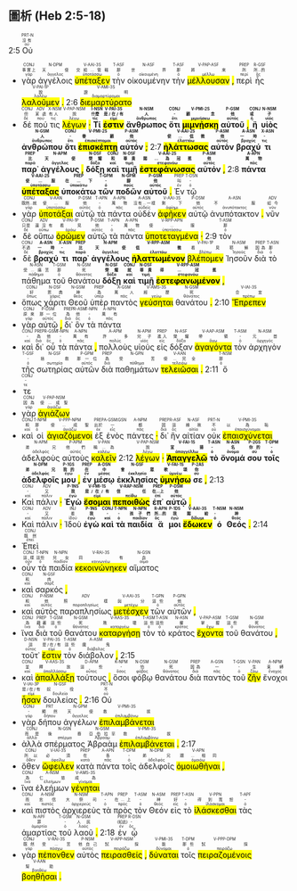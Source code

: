 ## 圖析 (Heb 2:5-18) 

2:5 <RUBY><ruby><ruby>Οὐ<rt>οὐ</rt></ruby><rt>沒有</rt></ruby><rt>PRT-N</rt></RUBY> 
- <RUBY><ruby><ruby>γὰρ<rt>γάρ</rt></ruby><rt>事實上</rt></ruby><rt>CONJ</rt></RUBY> <RUBY><ruby><ruby>ἀγγέλοις<rt>ἄγγελος</rt></ruby><rt>天使</rt></ruby><rt>N-DPM</rt></RUBY> <RUBY><ruby><ruby><mark class='verb'>ὑπέταξεν</mark><rt>ὑποτάσσω</rt></ruby><rt>交給...管轄</rt></ruby><rt>V-AAI-3S</rt></RUBY> <RUBY><ruby><ruby>τὴν<rt>ὁ</rt></ruby><rt>那</rt></ruby><rt>T-ASF</rt></RUBY> <RUBY><ruby><ruby>οἰκουμένην<rt>οἰκουμένη</rt></ruby><rt>世界</rt></ruby><rt>N-ASF</rt></RUBY> <RUBY><ruby><ruby>τὴν<rt>ὁ</rt></ruby><rt>那</rt></ruby><rt>T-ASF</rt></RUBY> <RUBY><ruby><ruby><mark class='ptc'>μέλλουσαν</mark><rt>μέλλω</rt></ruby><rt>將來</rt></ruby><rt>V-PAP-ASF</rt></RUBY> <mark class='punctuation'>,</mark> <RUBY><ruby><ruby>περὶ<rt>περί</rt></ruby><rt>所</rt></ruby><rt>PREP</rt></RUBY> <RUBY><ruby><ruby>ἧς<rt>ὅς</rt></ruby><rt>所...的</rt></ruby><rt>R-GSF</rt></RUBY> <RUBY><ruby><ruby><mark class='verb'>λαλοῦμεν</mark><rt>λαλέω</rt></ruby><rt>說</rt></ruby><rt>V-PAI-1P</rt></RUBY> <mark class='punctuation'>.</mark> 2:6 <RUBY><ruby><ruby><mark class='verb'>διεμαρτύρατο</mark><rt>διαμαρτύρομαι</rt></ruby><rt>證明</rt></ruby><rt>V-AMI-3S</rt></RUBY> 
- <RUBY><ruby><ruby>δέ<rt>δέ</rt></ruby><rt>但</rt></ruby><rt>CONJ</rt></RUBY> <RUBY><ruby><ruby>πού<rt>πού</rt></ruby><rt>某處</rt></ruby><rt>ADV</rt></RUBY> <RUBY><ruby><ruby>τις<rt>τις</rt></ruby><rt>有人</rt></ruby><rt>X-NSM</rt></RUBY> <RUBY><ruby><ruby><mark class='ptc'>λέγων</mark><rt>λέγω</rt></ruby><rt>說</rt></ruby><rt>V-PAP-NSM</rt></RUBY> <mark class='punctuation'>·</mark> <strong><RUBY><ruby><ruby>Τί<rt>τίς</rt></ruby><rt>什麼</rt></ruby><rt>I-NSN</rt></RUBY></strong> <strong><RUBY><ruby><ruby><mark class='verb'>ἐστιν</mark><rt>εἰμί</rt></ruby><rt>是/在/有</rt></ruby><rt>V-PAI-3S</rt></RUBY></strong> <strong><RUBY><ruby><ruby>ἄνθρωπος<rt>ἄνθρωπος</rt></ruby><rt>人</rt></ruby><rt>N-NSM</rt></RUBY></strong> <strong><RUBY><ruby><ruby>ὅτι<rt>ὅτι</rt></ruby><rt>-</rt></ruby><rt>CONJ</rt></RUBY></strong> <strong><RUBY><ruby><ruby><mark class='verb'>μιμνῄσκῃ</mark><rt>μιμνήσκω</rt></ruby><rt>顧念</rt></ruby><rt>V-PMI-2S</rt></RUBY></strong> <strong><RUBY><ruby><ruby>αὐτοῦ<rt>αὐτός</rt></ruby><rt>他</rt></ruby><rt>P-GSM</rt></RUBY></strong> <mark class='punctuation'>,</mark> <strong><RUBY><ruby><ruby>ἢ<rt>ἤ</rt></ruby><rt>或</rt></ruby><rt>CONJ</rt></RUBY></strong> <strong><RUBY><ruby><ruby>υἱὸς<rt>υἱός</rt></ruby><rt>子</rt></ruby><rt>N-NSM</rt></RUBY></strong> <strong><RUBY><ruby><ruby>ἀνθρώπου<rt>ἄνθρωπος</rt></ruby><rt>人</rt></ruby><rt>N-GSM</rt></RUBY></strong> <strong><RUBY><ruby><ruby>ὅτι<rt>ὅτι</rt></ruby><rt>-</rt></ruby><rt>CONJ</rt></RUBY></strong> <strong><RUBY><ruby><ruby><mark class='verb'>ἐπισκέπτῃ</mark><rt>ἐπισκέπτομαι</rt></ruby><rt>眷顧</rt></ruby><rt>V-PMI-2S</rt></RUBY></strong> <strong><RUBY><ruby><ruby>αὐτόν<rt>αὐτός</rt></ruby><rt>他</rt></ruby><rt>P-ASM</rt></RUBY></strong> <mark class='punctuation'>;</mark> 2:7 <strong><RUBY><ruby><ruby><mark class='verb'>ἠλάττωσας</mark><rt>ἐλαττόω</rt></ruby><rt>使...低微</rt></ruby><rt>V-AAI-2S</rt></RUBY></strong> <strong><RUBY><ruby><ruby>αὐτὸν<rt>αὐτός</rt></ruby><rt>他</rt></ruby><rt>P-ASM</rt></RUBY></strong> <strong><RUBY><ruby><ruby>βραχύ<rt>βραχύς</rt></ruby><rt>一時</rt></ruby><rt>A-ASN</rt></RUBY></strong> <strong><RUBY><ruby><ruby>τι<rt>τις</rt></ruby><rt>-</rt></ruby><rt>X-ASN</rt></RUBY></strong> <strong><RUBY><ruby><ruby>παρ᾽<rt>παρά</rt></ruby><rt>比</rt></ruby><rt>PREP</rt></RUBY></strong> <strong><RUBY><ruby><ruby>ἀγγέλους<rt>ἄγγελος</rt></ruby><rt>天使</rt></ruby><rt>N-APM</rt></RUBY></strong> <mark class='punctuation'>,</mark> <strong><RUBY><ruby><ruby>δόξῃ<rt>δόξα</rt></ruby><rt>榮耀</rt></ruby><rt>N-DSF</rt></RUBY></strong> <strong><RUBY><ruby><ruby>καὶ<rt>καί</rt></ruby><rt>和</rt></ruby><rt>CONJ</rt></RUBY></strong> <strong><RUBY><ruby><ruby>τιμῇ<rt>τιμή</rt></ruby><rt>尊貴</rt></ruby><rt>N-DSF</rt></RUBY></strong> <strong><RUBY><ruby><ruby><mark class='verb'>ἐστεφάνωσας</mark><rt>στεφανόω</rt></ruby><rt>賜...為冠冕</rt></ruby><rt>V-AAI-2S</rt></RUBY></strong> <strong><RUBY><ruby><ruby>αὐτόν<rt>αὐτός</rt></ruby><rt>他</rt></ruby><rt>P-ASM</rt></RUBY></strong> <mark class='punctuation'>,</mark> 2:8 <strong><RUBY><ruby><ruby>πάντα<rt>πᾶς</rt></ruby><rt>萬物</rt></ruby><rt>A-APN</rt></RUBY></strong> <strong><RUBY><ruby><ruby><mark class='verb'>ὑπέταξας</mark><rt>ὑποτάσσω</rt></ruby><rt>使...服</rt></ruby><rt>V-AAI-2S</rt></RUBY></strong> <strong><RUBY><ruby><ruby>ὑποκάτω<rt>ὑποκάτω</rt></ruby><rt>在...下</rt></ruby><rt>PREP</rt></RUBY></strong> <strong><RUBY><ruby><ruby>τῶν<rt>ὁ</rt></ruby><rt>-</rt></ruby><rt>T-GPM</rt></RUBY></strong> <strong><RUBY><ruby><ruby>ποδῶν<rt>πούς</rt></ruby><rt>腳</rt></ruby><rt>N-GPM</rt></RUBY></strong> <strong><RUBY><ruby><ruby>αὐτοῦ<rt>αὐτός</rt></ruby><rt>他</rt></ruby><rt>P-GSM</rt></RUBY></strong> <mark class='punctuation'>.</mark> <RUBY><ruby><ruby>Ἐν<rt>ἐν</rt></ruby><rt>叫</rt></ruby><rt>PREP</rt></RUBY> <RUBY><ruby><ruby>τῷ<rt>ὁ</rt></ruby><rt>-</rt></ruby><rt>T-DSN</rt></RUBY> 
- <RUBY><ruby><ruby>γὰρ<rt>γάρ</rt></ruby><rt>既然...就</rt></ruby><rt>CONJ</rt></RUBY> <RUBY><ruby><ruby><mark class='inf'>ὑποτάξαι</mark><rt>ὑποτάσσω</rt></ruby><rt>使...服</rt></ruby><rt>V-AAN</rt></RUBY> <RUBY><ruby><ruby>αὐτῷ<rt>αὐτός</rt></ruby><rt>他</rt></ruby><rt>P-DSM</rt></RUBY> <RUBY><ruby><ruby>τὰ<rt>ὁ</rt></ruby><rt>-</rt></ruby><rt>T-APN</rt></RUBY> <RUBY><ruby><ruby>πάντα<rt>πᾶς</rt></ruby><rt>萬物</rt></ruby><rt>A-APN</rt></RUBY> <RUBY><ruby><ruby>οὐδὲν<rt>οὐδείς</rt></ruby><rt>沒有...一樣</rt></ruby><rt>A-ASN</rt></RUBY> <RUBY><ruby><ruby><mark class='verb'>ἀφῆκεν</mark><rt>ἀφίημι</rt></ruby><rt>剩下</rt></ruby><rt>V-AAI-3S</rt></RUBY> <RUBY><ruby><ruby>αὐτῷ<rt>αὐτός</rt></ruby><rt>他</rt></ruby><rt>P-DSM</rt></RUBY> <RUBY><ruby><ruby>ἀνυπότακτον<rt>ἀνυπότακτος</rt></ruby><rt>不服</rt></ruby><rt>A-ASN</rt></RUBY> <mark class='punctuation'>.</mark> <RUBY><ruby><ruby>νῦν<rt>νῦν</rt></ruby><rt>如今</rt></ruby><rt>ADV</rt></RUBY> 
- <RUBY><ruby><ruby>δὲ<rt>δέ</rt></ruby><rt>只是</rt></ruby><rt>CONJ</rt></RUBY> <RUBY><ruby><ruby>οὔπω<rt>οὔπω</rt></ruby><rt>還沒有</rt></ruby><rt>ADV</rt></RUBY> <RUBY><ruby><ruby><mark class='verb'>ὁρῶμεν</mark><rt>ὁράω</rt></ruby><rt>看見</rt></ruby><rt>V-PAI-1P</rt></RUBY> <RUBY><ruby><ruby>αὐτῷ<rt>αὐτός</rt></ruby><rt>他</rt></ruby><rt>P-DSM</rt></RUBY> <RUBY><ruby><ruby>τὰ<rt>ὁ</rt></ruby><rt>-</rt></ruby><rt>T-APN</rt></RUBY> <RUBY><ruby><ruby>πάντα<rt>πᾶς</rt></ruby><rt>萬物</rt></ruby><rt>A-APN</rt></RUBY> <RUBY><ruby><ruby><mark class='ptc'>ὑποτεταγμένα</mark><rt>ὑποτάσσω</rt></ruby><rt>使...服</rt></ruby><rt>V-RPP-APN</rt></RUBY> <mark class='punctuation'>·</mark> 2:9 <RUBY><ruby><ruby>τὸν<rt>ὁ</rt></ruby><rt>那</rt></ruby><rt>T-ASM</rt></RUBY> 
- <RUBY><ruby><ruby>δὲ<rt>δέ</rt></ruby><rt>不過</rt></ruby><rt>CONJ</rt></RUBY> <strong><RUBY><ruby><ruby>βραχύ<rt>βραχύς</rt></ruby><rt>一時</rt></ruby><rt>A-ASN</rt></RUBY></strong> <strong><RUBY><ruby><ruby>τι<rt>τις</rt></ruby><rt>-</rt></ruby><rt>X-ASN</rt></RUBY></strong> <strong><RUBY><ruby><ruby>παρ᾽<rt>παρά</rt></ruby><rt>比</rt></ruby><rt>PREP</rt></RUBY></strong> <strong><RUBY><ruby><ruby>ἀγγέλους<rt>ἄγγελος</rt></ruby><rt>天使</rt></ruby><rt>N-APM</rt></RUBY></strong> <strong><RUBY><ruby><ruby><mark class='ptc'>ἠλαττωμένον</mark><rt>ἐλαττόω</rt></ruby><rt>低微</rt></ruby><rt>V-RPP-ASM</rt></RUBY></strong> <RUBY><ruby><ruby><mark class='verb'>βλέπομεν</mark><rt>βλέπω</rt></ruby><rt>看見</rt></ruby><rt>V-PAI-1P</rt></RUBY> <RUBY><ruby><ruby>Ἰησοῦν<rt>Ἰησοῦς</rt></ruby><rt>耶穌</rt></ruby><rt>N-ASM</rt></RUBY> <RUBY><ruby><ruby>διὰ<rt>διά</rt></ruby><rt>因為</rt></ruby><rt>PREP</rt></RUBY> <RUBY><ruby><ruby>τὸ<rt>ὁ</rt></ruby><rt>那</rt></ruby><rt>T-ASN</rt></RUBY> <RUBY><ruby><ruby>πάθημα<rt>πάθημα</rt></ruby><rt>受...痛苦</rt></ruby><rt>N-ASN</rt></RUBY> <RUBY><ruby><ruby>τοῦ<rt>ὁ</rt></ruby><rt>那</rt></ruby><rt>T-GSM</rt></RUBY> <RUBY><ruby><ruby>θανάτου<rt>θάνατος</rt></ruby><rt>死</rt></ruby><rt>N-GSM</rt></RUBY> <strong><RUBY><ruby><ruby>δόξῃ<rt>δόξα</rt></ruby><rt>榮耀</rt></ruby><rt>N-DSF</rt></RUBY></strong> <strong><RUBY><ruby><ruby>καὶ<rt>καί</rt></ruby><rt>就</rt></ruby><rt>CONJ</rt></RUBY></strong> <strong><RUBY><ruby><ruby>τιμῇ<rt>τιμή</rt></ruby><rt>尊貴</rt></ruby><rt>N-DSF</rt></RUBY></strong> <strong><RUBY><ruby><ruby><mark class='ptc'>ἐστεφανωμένον</mark><rt>στεφανόω</rt></ruby><rt>得...冠冕</rt></ruby><rt>V-RPP-ASM</rt></RUBY></strong> <mark class='punctuation'>,</mark> 
- <RUBY><ruby><ruby>ὅπως<rt>ὅπως</rt></ruby><rt>好</rt></ruby><rt>CONJ</rt></RUBY> <RUBY><ruby><ruby>χάριτι<rt>χάρις</rt></ruby><rt>恩典</rt></ruby><rt>N-DSF</rt></RUBY> <RUBY><ruby><ruby>Θεοῦ<rt>θεός</rt></ruby><rt>神</rt></ruby><rt>N-GSM</rt></RUBY> <RUBY><ruby><ruby>ὑπὲρ<rt>ὑπέρ</rt></ruby><rt>為</rt></ruby><rt>PREP</rt></RUBY> <RUBY><ruby><ruby>παντὸς<rt>πᾶς</rt></ruby><rt>萬人</rt></ruby><rt>A-GSM</rt></RUBY> <RUBY><ruby><ruby><mark class='verb'>γεύσηται</mark><rt>γεύω</rt></ruby><rt>經歷</rt></ruby><rt>V-AMS-3S</rt></RUBY> <RUBY><ruby><ruby>θανάτου<rt>θάνατος</rt></ruby><rt>死</rt></ruby><rt>N-GSM</rt></RUBY> <mark class='punctuation'>.</mark> 2:10 <RUBY><ruby><ruby><mark class='verb'>Ἔπρεπεν</mark><rt>πρέπω</rt></ruby><rt>合宜</rt></ruby><rt>V-IAI-3S</rt></RUBY> 
- <RUBY><ruby><ruby>γὰρ<rt>γάρ</rt></ruby><rt>原來</rt></ruby><rt>CONJ</rt></RUBY> <RUBY><ruby><ruby>αὐτῷ<rt>αὐτός</rt></ruby><rt>那一位</rt></ruby><rt>P-DSM</rt></RUBY> <mark class='punctuation'>,</mark> <RUBY><ruby><ruby>δι᾽<rt>διά</rt></ruby><rt>為</rt></ruby><rt>PREP</rt></RUBY> <RUBY><ruby><ruby>ὃν<rt>ὅς</rt></ruby><rt>他</rt></ruby><rt>R-ASM</rt></RUBY> <RUBY><ruby><ruby>τὰ<rt>ὁ</rt></ruby><rt>-</rt></ruby><rt>T-NPN</rt></RUBY> <RUBY><ruby><ruby>πάντα<rt>πᾶς</rt></ruby><rt>萬有</rt></ruby><rt>A-NPN</rt></RUBY> 
- <RUBY><ruby><ruby>καὶ<rt>καί</rt></ruby><rt>-</rt></ruby><rt>CONJ</rt></RUBY> <RUBY><ruby><ruby>δι᾽<rt>διά</rt></ruby><rt>為</rt></ruby><rt>PREP</rt></RUBY> <RUBY><ruby><ruby>οὗ<rt>ὅς</rt></ruby><rt>他</rt></ruby><rt>R-GSM</rt></RUBY> <RUBY><ruby><ruby>τὰ<rt>ὁ</rt></ruby><rt>-</rt></ruby><rt>T-NPN</rt></RUBY> <RUBY><ruby><ruby>πάντα<rt>πᾶς</rt></ruby><rt>萬有</rt></ruby><rt>A-NPN</rt></RUBY> <mark class='punctuation'>,</mark> <RUBY><ruby><ruby>πολλοὺς<rt>πολύς</rt></ruby><rt>許多</rt></ruby><rt>A-APM</rt></RUBY> <RUBY><ruby><ruby>υἱοὺς<rt>υἱός</rt></ruby><rt>兒子</rt></ruby><rt>N-APM</rt></RUBY> <RUBY><ruby><ruby>εἰς<rt>εἰς</rt></ruby><rt>進入</rt></ruby><rt>PREP</rt></RUBY> <RUBY><ruby><ruby>δόξαν<rt>δόξα</rt></ruby><rt>榮耀</rt></ruby><rt>N-ASF</rt></RUBY> <RUBY><ruby><ruby><mark class='ptc'>ἀγαγόντα</mark><rt>ἄγω</rt></ruby><rt>帶領</rt></ruby><rt>V-AAP-ASM</rt></RUBY> <RUBY><ruby><ruby>τὸν<rt>ὁ</rt></ruby><rt>-</rt></ruby><rt>T-ASM</rt></RUBY> <RUBY><ruby><ruby>ἀρχηγὸν<rt>ἀρχηγός</rt></ruby><rt>元首</rt></ruby><rt>N-ASM</rt></RUBY> <RUBY><ruby><ruby>τῆς<rt>ὁ</rt></ruby><rt>-</rt></ruby><rt>T-GSF</rt></RUBY> <RUBY><ruby><ruby>σωτηρίας<rt>σωτηρία</rt></ruby><rt>拯救</rt></ruby><rt>N-GSF</rt></RUBY> <RUBY><ruby><ruby>αὐτῶν<rt>αὐτός</rt></ruby><rt>那一位</rt></ruby><rt>P-GPM</rt></RUBY> <RUBY><ruby><ruby>διὰ<rt>διά</rt></ruby><rt>為</rt></ruby><rt>PREP</rt></RUBY> <RUBY><ruby><ruby>παθημάτων<rt>πάθημα</rt></ruby><rt>受苦</rt></ruby><rt>N-GPN</rt></RUBY> <RUBY><ruby><ruby><mark class='inf'>τελειῶσαι</mark><rt>τελειόω</rt></ruby><rt>使...完全</rt></ruby><rt>V-AAN</rt></RUBY> <mark class='punctuation'>.</mark> 2:11 <RUBY><ruby><ruby>ὅ<rt>ὁ</rt></ruby><rt>那</rt></ruby><rt>T-NSM</rt></RUBY> 
- <RUBY><ruby><ruby>τε<rt>τε</rt></ruby><rt>-</rt></ruby><rt>CONJ</rt></RUBY> 
- <RUBY><ruby><ruby>γὰρ<rt>γάρ</rt></ruby><rt>因為</rt></ruby><rt>CONJ</rt></RUBY> <RUBY><ruby><ruby><mark class='ptc'>ἁγιάζων</mark><rt>ἁγιάζω</rt></ruby><rt>使...成聖</rt></ruby><rt>V-PAP-NSM</rt></RUBY> 
- <RUBY><ruby><ruby>καὶ<rt>καί</rt></ruby><rt>和</rt></ruby><rt>CONJ</rt></RUBY> <RUBY><ruby><ruby>οἱ<rt>ὁ</rt></ruby><rt>那</rt></ruby><rt>T-NPM</rt></RUBY> <RUBY><ruby><ruby><mark class='ptc'>ἁγιαζόμενοι</mark><rt>ἁγιάζω</rt></ruby><rt>使...成聖</rt></ruby><rt>V-PPP-NPM</rt></RUBY> <RUBY><ruby><ruby>ἐξ<rt>ἐκ</rt></ruby><rt>出於</rt></ruby><rt>PREP</rt></RUBY> <RUBY><ruby><ruby>ἑνὸς<rt>εἷς</rt></ruby><rt>一</rt></ruby><rt>A-GSM⁞GSN</rt></RUBY> <RUBY><ruby><ruby>πάντες<rt>πᾶς</rt></ruby><rt>都</rt></ruby><rt>A-NPM</rt></RUBY> <mark class='punctuation'>·</mark> <RUBY><ruby><ruby>δι᾽<rt>διά</rt></ruby><rt>因</rt></ruby><rt>PREP</rt></RUBY> <RUBY><ruby><ruby>ἣν<rt>ὅς</rt></ruby><rt>這</rt></ruby><rt>R-ASF</rt></RUBY> <RUBY><ruby><ruby>αἰτίαν<rt>αἰτία</rt></ruby><rt>緣故</rt></ruby><rt>N-ASF</rt></RUBY> <RUBY><ruby><ruby>οὐκ<rt>οὐ</rt></ruby><rt>不</rt></ruby><rt>PRT-N</rt></RUBY> <RUBY><ruby><ruby><mark class='verb'>ἐπαισχύνεται</mark><rt>ἐπαισχύνομαι</rt></ruby><rt>以為恥</rt></ruby><rt>V-PMI-3S</rt></RUBY> <RUBY><ruby><ruby>ἀδελφοὺς<rt>ἀδελφός</rt></ruby><rt>弟兄</rt></ruby><rt>N-APM</rt></RUBY> <RUBY><ruby><ruby>αὐτοὺς<rt>αὐτός</rt></ruby><rt>他們</rt></ruby><rt>P-APM</rt></RUBY> <RUBY><ruby><ruby><mark class='inf'>καλεῖν</mark><rt>καλέω</rt></ruby><rt>稱...為</rt></ruby><rt>V-PAN</rt></RUBY> 2:12 <RUBY><ruby><ruby><mark class='ptc'>λέγων</mark><rt>λέγω</rt></ruby><rt>說</rt></ruby><rt>V-PAP-NSM</rt></RUBY> <mark class='punctuation'>·</mark> <strong><RUBY><ruby><ruby><mark class='verb'>Ἀπαγγελῶ</mark><rt>ἀπαγγέλλω</rt></ruby><rt>宣揚</rt></ruby><rt>V-FAI-1S</rt></RUBY></strong> <strong><RUBY><ruby><ruby>τὸ<rt>ὁ</rt></ruby><rt>-</rt></ruby><rt>T-ASN</rt></RUBY></strong> <strong><RUBY><ruby><ruby>ὄνομά<rt>ὄνομα</rt></ruby><rt>名</rt></ruby><rt>N-ASN</rt></RUBY></strong> <strong><RUBY><ruby><ruby>σου<rt>σύ</rt></ruby><rt>你的</rt></ruby><rt>P-2GS</rt></RUBY></strong> <strong><RUBY><ruby><ruby>τοῖς<rt>ὁ</rt></ruby><rt>-</rt></ruby><rt>T-DPM</rt></RUBY></strong> <strong><RUBY><ruby><ruby>ἀδελφοῖς<rt>ἀδελφός</rt></ruby><rt>弟兄</rt></ruby><rt>N-DPM</rt></RUBY></strong> <strong><RUBY><ruby><ruby>μου<rt>ἐγώ</rt></ruby><rt>我的</rt></ruby><rt>P-1GS</rt></RUBY></strong> <mark class='punctuation'>,</mark> <strong><RUBY><ruby><ruby>ἐν<rt>ἐν</rt></ruby><rt>在</rt></ruby><rt>PREP</rt></RUBY></strong> <strong><RUBY><ruby><ruby>μέσῳ<rt>μέσος</rt></ruby><rt>中</rt></ruby><rt>A-DSN</rt></RUBY></strong> <strong><RUBY><ruby><ruby>ἐκκλησίας<rt>ἐκκλησία</rt></ruby><rt>會眾</rt></ruby><rt>N-GSF</rt></RUBY></strong> <strong><RUBY><ruby><ruby><mark class='verb'>ὑμνήσω</mark><rt>ὑμνέω</rt></ruby><rt>歌頌</rt></ruby><rt>V-FAI-1S</rt></RUBY></strong> <strong><RUBY><ruby><ruby>σε<rt>σύ</rt></ruby><rt>你</rt></ruby><rt>P-2AS</rt></RUBY></strong> <mark class='punctuation'>,</mark> 2:13 
- <RUBY><ruby><ruby>Καὶ<rt>καί</rt></ruby><rt>-</rt></ruby><rt>CONJ</rt></RUBY> <RUBY><ruby><ruby>πάλιν<rt>πάλιν</rt></ruby><rt>又</rt></ruby><rt>ADV</rt></RUBY> <mark class='punctuation'>·</mark> <strong><RUBY><ruby><ruby>Ἐγὼ<rt>ἐγώ</rt></ruby><rt>我</rt></ruby><rt>P-1NS</rt></RUBY></strong> <strong><RUBY><ruby><ruby><mark class='verb'>ἔσομαι</mark><rt>εἰμί</rt></ruby><rt>是/在/有</rt></ruby><rt>V-FMI-1S</rt></RUBY></strong> <strong><RUBY><ruby><ruby><mark class='ptc'>πεποιθὼς</mark><rt>πείθω</rt></ruby><rt>信任</rt></ruby><rt>V-RAP-NSM</rt></RUBY></strong> <strong><RUBY><ruby><ruby>ἐπ᾽<rt>ἐπί</rt></ruby><rt>在...上</rt></ruby><rt>PREP</rt></RUBY></strong> <strong><RUBY><ruby><ruby>αὐτῷ<rt>αὐτός</rt></ruby><rt>他</rt></ruby><rt>P-DSM</rt></RUBY></strong> <mark class='punctuation'>,</mark> 
- <RUBY><ruby><ruby>Καὶ<rt>καί</rt></ruby><rt>-</rt></ruby><rt>CONJ</rt></RUBY> <RUBY><ruby><ruby>πάλιν<rt>πάλιν</rt></ruby><rt>又</rt></ruby><rt>ADV</rt></RUBY> <mark class='punctuation'>·</mark> <RUBY><ruby><ruby>Ἰδοὺ<rt>ἰδού</rt></ruby><rt>看</rt></ruby><rt>INJ</rt></RUBY> <strong><RUBY><ruby><ruby>ἐγὼ<rt>ἐγώ</rt></ruby><rt>我</rt></ruby><rt>P-1NS</rt></RUBY></strong> <strong><RUBY><ruby><ruby>καὶ<rt>καί</rt></ruby><rt>-</rt></ruby><rt>CONJ</rt></RUBY></strong> <strong><RUBY><ruby><ruby>τὰ<rt>ὁ</rt></ruby><rt>-</rt></ruby><rt>T-NPN</rt></RUBY></strong> <strong><RUBY><ruby><ruby>παιδία<rt>παιδίον</rt></ruby><rt>孩子們</rt></ruby><rt>N-NPN</rt></RUBY></strong> <strong><RUBY><ruby><ruby>ἅ<rt>ὅς</rt></ruby><rt>所...的</rt></ruby><rt>R-APN</rt></RUBY></strong> <strong><RUBY><ruby><ruby>μοι<rt>ἐγώ</rt></ruby><rt>我</rt></ruby><rt>P-1DS</rt></RUBY></strong> <strong><RUBY><ruby><ruby><mark class='verb'>ἔδωκεν</mark><rt>δίδωμι</rt></ruby><rt>賜給</rt></ruby><rt>V-AAI-3S</rt></RUBY></strong> <strong><RUBY><ruby><ruby>ὁ<rt>ὁ</rt></ruby><rt>-</rt></ruby><rt>T-NSM</rt></RUBY></strong> <strong><RUBY><ruby><ruby>Θεός<rt>θεός</rt></ruby><rt>神</rt></ruby><rt>N-NSM</rt></RUBY></strong> <mark class='punctuation'>.</mark> 2:14 
- <RUBY><ruby><ruby>Ἐπεὶ<rt>ἐπεί</rt></ruby><rt>既然</rt></ruby><rt>CONJ</rt></RUBY> 
- <RUBY><ruby><ruby>οὖν<rt>οὖν</rt></ruby><rt>這樣</rt></ruby><rt>CONJ</rt></RUBY> <RUBY><ruby><ruby>τὰ<rt>ὁ</rt></ruby><rt>這些</rt></ruby><rt>T-NPN</rt></RUBY> <RUBY><ruby><ruby>παιδία<rt>παιδίον</rt></ruby><rt>兒女</rt></ruby><rt>N-NPN</rt></RUBY> <RUBY><ruby><ruby><mark class='verb'>κεκοινώνηκεν</mark><rt>κοινωνέω</rt></ruby><rt>同有</rt></ruby><rt>V-RAI-3S</rt></RUBY> <RUBY><ruby><ruby>αἵματος<rt>αἷμα</rt></ruby><rt>血</rt></ruby><rt>N-GSN</rt></RUBY> 
- <RUBY><ruby><ruby>καὶ<rt>καί</rt></ruby><rt>和</rt></ruby><rt>CONJ</rt></RUBY> <RUBY><ruby><ruby>σαρκός<rt>σάρξ</rt></ruby><rt>肉</rt></ruby><rt>N-GSF</rt></RUBY> <mark class='punctuation'>,</mark> 
- <RUBY><ruby><ruby>καὶ<rt>καί</rt></ruby><rt>和</rt></ruby><rt>CONJ</rt></RUBY> <RUBY><ruby><ruby>αὐτὸς<rt>αὐτός</rt></ruby><rt>他</rt></ruby><rt>P-NSM</rt></RUBY> <RUBY><ruby><ruby>παραπλησίως<rt>παραπλησίως</rt></ruby><rt>照樣</rt></ruby><rt>ADV</rt></RUBY> <RUBY><ruby><ruby><mark class='verb'>μετέσχεν</mark><rt>μετέχω</rt></ruby><rt>與分</rt></ruby><rt>V-AAI-3S</rt></RUBY> <RUBY><ruby><ruby>τῶν<rt>ὁ</rt></ruby><rt>這些</rt></ruby><rt>T-GPN</rt></RUBY> <RUBY><ruby><ruby>αὐτῶν<rt>αὐτός</rt></ruby><rt>他</rt></ruby><rt>P-GPN</rt></RUBY> <mark class='punctuation'>,</mark> 
- <RUBY><ruby><ruby>ἵνα<rt>ἵνα</rt></ruby><rt>為</rt></ruby><rt>CONJ</rt></RUBY> <RUBY><ruby><ruby>διὰ<rt>διά</rt></ruby><rt>藉著</rt></ruby><rt>PREP</rt></RUBY> <RUBY><ruby><ruby>τοῦ<rt>ὁ</rt></ruby><rt>這些</rt></ruby><rt>T-GSM</rt></RUBY> <RUBY><ruby><ruby>θανάτου<rt>θάνατος</rt></ruby><rt>死</rt></ruby><rt>N-GSM</rt></RUBY> <RUBY><ruby><ruby><mark class='verb'>καταργήσῃ</mark><rt>καταργέω</rt></ruby><rt>敗壞</rt></ruby><rt>V-AAS-3S</rt></RUBY> <RUBY><ruby><ruby>τὸν<rt>ὁ</rt></ruby><rt>這些</rt></ruby><rt>T-ASM</rt></RUBY> <RUBY><ruby><ruby>τὸ<rt>ὁ</rt></ruby><rt>這些</rt></ruby><rt>T-ASN</rt></RUBY> <RUBY><ruby><ruby>κράτος<rt>κράτος</rt></ruby><rt>權</rt></ruby><rt>N-ASN</rt></RUBY> <RUBY><ruby><ruby><mark class='ptc'>ἔχοντα</mark><rt>ἔχω</rt></ruby><rt>掌握</rt></ruby><rt>V-PAP-ASM</rt></RUBY> <RUBY><ruby><ruby>τοῦ<rt>ὁ</rt></ruby><rt>這些</rt></ruby><rt>T-GSM</rt></RUBY> <RUBY><ruby><ruby>θανάτου<rt>θάνατος</rt></ruby><rt>死</rt></ruby><rt>N-GSM</rt></RUBY> <mark class='punctuation'>,</mark> <RUBY><ruby><ruby>τοῦτ᾽<rt>οὗτος</rt></ruby><rt>這</rt></ruby><rt>D-NSN</rt></RUBY> <RUBY><ruby><ruby><mark class='verb'>ἔστιν</mark><rt>εἰμί</rt></ruby><rt>是/在/有</rt></ruby><rt>V-PAI-3S</rt></RUBY> <RUBY><ruby><ruby>τὸν<rt>ὁ</rt></ruby><rt>這些</rt></ruby><rt>T-ASM</rt></RUBY> <RUBY><ruby><ruby>διάβολον<rt>διάβολος</rt></ruby><rt>魔鬼</rt></ruby><rt>A-ASM</rt></RUBY> <mark class='punctuation'>,</mark> 2:15 
- <RUBY><ruby><ruby>καὶ<rt>καί</rt></ruby><rt>並</rt></ruby><rt>CONJ</rt></RUBY> <RUBY><ruby><ruby><mark class='verb'>ἀπαλλάξῃ</mark><rt>ἀπαλλάσσω</rt></ruby><rt>釋放</rt></ruby><rt>V-AAS-3S</rt></RUBY> <RUBY><ruby><ruby>τούτους<rt>οὗτος</rt></ruby><rt>這些</rt></ruby><rt>D-APM</rt></RUBY> <mark class='punctuation'>,</mark> <RUBY><ruby><ruby>ὅσοι<rt>ὅσος</rt></ruby><rt>-</rt></ruby><rt>K-NPM</rt></RUBY> <RUBY><ruby><ruby>φόβῳ<rt>φόβος</rt></ruby><rt>怕</rt></ruby><rt>N-DSM</rt></RUBY> <RUBY><ruby><ruby>θανάτου<rt>θάνατος</rt></ruby><rt>死</rt></ruby><rt>N-GSM</rt></RUBY> <RUBY><ruby><ruby>διὰ<rt>διά</rt></ruby><rt>因為</rt></ruby><rt>PREP</rt></RUBY> <RUBY><ruby><ruby>παντὸς<rt>πᾶς</rt></ruby><rt>一</rt></ruby><rt>A-GSN</rt></RUBY> <RUBY><ruby><ruby>τοῦ<rt>ὁ</rt></ruby><rt>-</rt></ruby><rt>T-GSN</rt></RUBY> <RUBY><ruby><ruby><mark class='inf'>ζῆν</mark><rt>ζάω</rt></ruby><rt>生</rt></ruby><rt>V-PAN</rt></RUBY> <RUBY><ruby><ruby>ἔνοχοι<rt>ἔνοχος</rt></ruby><rt>束縛</rt></ruby><rt>A-NPM</rt></RUBY> <RUBY><ruby><ruby><mark class='verb'>ἦσαν</mark><rt>εἰμί</rt></ruby><rt>是/在/有</rt></ruby><rt>V-IAI-3P</rt></RUBY> <RUBY><ruby><ruby>δουλείας<rt>δουλεία</rt></ruby><rt>奴役</rt></ruby><rt>N-GSF</rt></RUBY> <mark class='punctuation'>.</mark> 2:16 <RUBY><ruby><ruby>Οὐ<rt>οὐ</rt></ruby><rt>不</rt></ruby><rt>PRT-N</rt></RUBY> 
- <RUBY><ruby><ruby>γὰρ<rt>γάρ</rt></ruby><rt>-</rt></ruby><rt>CONJ</rt></RUBY> <RUBY><ruby><ruby>δήπου<rt>δήπου</rt></ruby><rt>顯然</rt></ruby><rt>PRT</rt></RUBY> <RUBY><ruby><ruby>ἀγγέλων<rt>ἄγγελος</rt></ruby><rt>天使</rt></ruby><rt>N-GPM</rt></RUBY> <RUBY><ruby><ruby><mark class='verb'>ἐπιλαμβάνεται</mark><rt>ἐπιλαμβάνω</rt></ruby><rt>救拔</rt></ruby><rt>V-PMI-3S</rt></RUBY> 
- <RUBY><ruby><ruby>ἀλλὰ<rt>ἀλλά</rt></ruby><rt>而是</rt></ruby><rt>CONJ</rt></RUBY> <RUBY><ruby><ruby>σπέρματος<rt>σπέρμα</rt></ruby><rt>後裔</rt></ruby><rt>N-GSN</rt></RUBY> <RUBY><ruby><ruby>Ἀβραὰμ<rt>Ἀβραάμ</rt></ruby><rt>亞伯拉罕</rt></ruby><rt>N-GSM</rt></RUBY> <RUBY><ruby><ruby><mark class='verb'>ἐπιλαμβάνεται</mark><rt>ἐπιλαμβάνω</rt></ruby><rt>救拔</rt></ruby><rt>V-PMI-3S</rt></RUBY> <mark class='punctuation'>.</mark> 2:17 
- <RUBY><ruby><ruby>ὅθεν<rt>ὅθεν</rt></ruby><rt>所以</rt></ruby><rt>CONJ</rt></RUBY> <RUBY><ruby><ruby><mark class='verb'>ὤφειλεν</mark><rt>ὀφείλω</rt></ruby><rt>必須</rt></ruby><rt>V-IAI-3S</rt></RUBY> <RUBY><ruby><ruby>κατὰ<rt>κατά</rt></ruby><rt>在</rt></ruby><rt>PREP</rt></RUBY> <RUBY><ruby><ruby>πάντα<rt>πᾶς</rt></ruby><rt>各</rt></ruby><rt>A-APN</rt></RUBY> <RUBY><ruby><ruby>τοῖς<rt>ὁ</rt></ruby><rt>-</rt></ruby><rt>T-DPM</rt></RUBY> <RUBY><ruby><ruby>ἀδελφοῖς<rt>ἀδελφός</rt></ruby><rt>弟兄</rt></ruby><rt>N-DPM</rt></RUBY> <RUBY><ruby><ruby><mark class='inf'>ὁμοιωθῆναι</mark><rt>ὁμοιόω</rt></ruby><rt>跟...相同</rt></ruby><rt>V-APN</rt></RUBY> <mark class='punctuation'>,</mark> 
- <RUBY><ruby><ruby>ἵνα<rt>ἵνα</rt></ruby><rt>為</rt></ruby><rt>CONJ</rt></RUBY> <RUBY><ruby><ruby>ἐλεήμων<rt>ἐλεήμων</rt></ruby><rt>仁慈</rt></ruby><rt>A-NSM</rt></RUBY> <RUBY><ruby><ruby><mark class='verb'>γένηται</mark><rt>γίνομαι</rt></ruby><rt>成為</rt></ruby><rt>V-AMS-3S</rt></RUBY> 
- <RUBY><ruby><ruby>καὶ<rt>καί</rt></ruby><rt>而</rt></ruby><rt>CONJ</rt></RUBY> <RUBY><ruby><ruby>πιστὸς<rt>πιστός</rt></ruby><rt>忠信</rt></ruby><rt>A-NSM</rt></RUBY> <RUBY><ruby><ruby>ἀρχιερεὺς<rt>ἀρχιερεύς</rt></ruby><rt>大祭司</rt></ruby><rt>N-NSM</rt></RUBY> <RUBY><ruby><ruby>τὰ<rt>ὁ</rt></ruby><rt>-</rt></ruby><rt>T-APN</rt></RUBY> <RUBY><ruby><ruby>πρὸς<rt>πρός</rt></ruby><rt>在...上</rt></ruby><rt>PREP</rt></RUBY> <RUBY><ruby><ruby>τὸν<rt>ὁ</rt></ruby><rt>-</rt></ruby><rt>T-ASM</rt></RUBY> <RUBY><ruby><ruby>Θεόν<rt>θεός</rt></ruby><rt>神</rt></ruby><rt>N-ASM</rt></RUBY> <RUBY><ruby><ruby>εἰς<rt>εἰς</rt></ruby><rt>好</rt></ruby><rt>PREP</rt></RUBY> <RUBY><ruby><ruby>τὸ<rt>ὁ</rt></ruby><rt>-</rt></ruby><rt>T-ASN</rt></RUBY> <RUBY><ruby><ruby><mark class='inf'>ἱλάσκεσθαι</mark><rt>ἱλάσκομαι</rt></ruby><rt>得到寬恕</rt></ruby><rt>V-PPN</rt></RUBY> <RUBY><ruby><ruby>τὰς<rt>ὁ</rt></ruby><rt>-</rt></ruby><rt>T-APF</rt></RUBY> <RUBY><ruby><ruby>ἁμαρτίας<rt>ἁμαρτία</rt></ruby><rt>罪</rt></ruby><rt>N-APF</rt></RUBY> <RUBY><ruby><ruby>τοῦ<rt>ὁ</rt></ruby><rt>-</rt></ruby><rt>T-GSM</rt></RUBY> <RUBY><ruby><ruby>λαοῦ<rt>λαός</rt></ruby><rt>人民</rt></ruby><rt>N-GSM</rt></RUBY> <mark class='punctuation'>.</mark> 2:18 <RUBY><ruby><ruby>ἐν<rt>ἐν</rt></ruby><rt>(如此)</rt></ruby><rt>PREP</rt></RUBY> <RUBY><ruby><ruby>ᾧ<rt>ὅς</rt></ruby><rt>-</rt></ruby><rt>R-DSN</rt></RUBY> 
- <RUBY><ruby><ruby>γὰρ<rt>γάρ</rt></ruby><rt>既然</rt></ruby><rt>CONJ</rt></RUBY> <RUBY><ruby><ruby><mark class='verb'>πέπονθεν</mark><rt>πάσχω</rt></ruby><rt>受...苦</rt></ruby><rt>V-RAI-3S</rt></RUBY> <RUBY><ruby><ruby>αὐτὸς<rt>αὐτός</rt></ruby><rt>他自己</rt></ruby><rt>P-NSM</rt></RUBY> <RUBY><ruby><ruby><mark class='ptc'>πειρασθείς</mark><rt>πειράζω</rt></ruby><rt>試探</rt></ruby><rt>V-APP-NSM</rt></RUBY> <mark class='punctuation'>,</mark> <RUBY><ruby><ruby><mark class='verb'>δύναται</mark><rt>δύναμαι</rt></ruby><rt>能</rt></ruby><rt>V-PMI-3S</rt></RUBY> <RUBY><ruby><ruby>τοῖς<rt>ὁ</rt></ruby><rt>那些</rt></ruby><rt>T-DPM</rt></RUBY> <RUBY><ruby><ruby><mark class='ptc'>πειραζομένοις</mark><rt>πειράζω</rt></ruby><rt>試探</rt></ruby><rt>V-PPP-DPM</rt></RUBY> <RUBY><ruby><ruby><mark class='inf'>βοηθῆσαι</mark><rt>βοηθέω</rt></ruby><rt>幫助</rt></ruby><rt>V-AAN</rt></RUBY> <mark class='punctuation'>.</mark> 